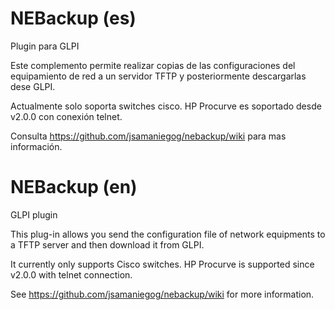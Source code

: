 # NEBackup (es)
Plugin para GLPI

Este complemento permite realizar copias de las configuraciones del equipamiento de red a un servidor TFTP y posteriormente descargarlas dese GLPI.

Actualmente solo soporta switches cisco. HP Procurve es soportado desde v2.0.0 con conexión telnet.

Consulta https://github.com/jsamaniegog/nebackup/wiki para mas información.


# NEBackup (en)
GLPI plugin

This plug-in allows you send the configuration file of network equipments to a TFTP server and then download it from GLPI.

It currently only supports Cisco switches. HP Procurve is supported since v2.0.0 with telnet connection.

See https://github.com/jsamaniegog/nebackup/wiki for more information.
